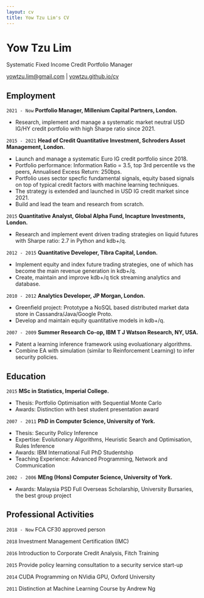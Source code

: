 ```yaml
---
layout: cv
title: Yow Tzu Lim's CV
---
```

# Yow Tzu Lim
Systematic Fixed Income Credit Portfolio Manager
<div id="webaddress">
<a href="yowtzu.lim@gmail.com">yowtzu.lim@gmail.com</a>
| <a href="http://yowtzu.github.io/cv/">yowtzu.github.io/cv</a>
</div>

## Employment
`2021 - Now`
__Portfolio Manager, Millenium Capital Partners, London.__
- Research, implement and manage a systematic market neutral USD IG/HY credit portfolio with high Sharpe ratio since 2021.

`2015 - 2021`
__Head of Credit Quantitative Investment, Schroders Asset Management, London.__
- Launch and manage a systematic Euro IG credit portfolio since 2018.
- Portfolio performance: Information Ratio = 3.5, top 3rd percentile vs the peers, Annualised Excess Return: 250bps.
- Portfolio uses sector specfic fundamental signals, equity based signals on top of typical credit factors with machine learning techniques.
- The strategy is extended and launched in USD IG credit market since 2021.
- Build and lead the team and research from scratch.

`2015`
__Quantitative Analyst, Global Alpha Fund, Incapture Investments, London.__
- Research and implement event driven trading strategies on liquid futures with Sharpe ratio: 2.7 in Python and kdb+/q.

`2012 - 2015`
__Quantitative Developer, Tibra Capital, London.__
- Implement equity and index future trading strategies, one of which has become the main revenue generation in kdb+/q.
- Create, maintain and improve kdb+/q tick streaming analytics and database.

`2010 - 2012`
__Analytics Developer, JP Morgan, London.__
- Greenfield project: Prototype a NoSQL based distributed market data store in Cassandra/Java/Google Proto.
- Develop and maintain equity quantitative models in kdb+/q.

`2007 - 2009`
__Summer Research Co-op, IBM T J Watson Research, NY, USA.__
- Patent a learning inference framework using evoluationary algorithms.
- Combine EA with simulation (similar to Reinforcement Learning) to infer security policies.

## Education
`2015`
__MSc in Statistics, Imperial College.__
- Thesis: Portfolio Optimisation with Sequential Monte Carlo
- Awards: Distinction with best student presentation award
  
`2007 - 2011`
__PhD in Computer Science, University of York.__
- Thesis: Security Policy Inference
- Expertise: Evolutionary Algorithms, Heuristic Search and Optimisation, Rules Inference
- Awards: IBM International Full PhD Studentship
- Teaching Experience: Advanced Programming, Network and Communication

`2002 - 2006`
__MEng (Hons) Computer Science, University of York.__
- Awards: Malaysia PSD Full Overseas Scholarship, University Bursaries, the best group project

## Professional Activities
`2018 - Now`
FCA CF30 approved person

`2018`
Investment Management Certification (IMC)

`2016`
Introduction to Corporate Credit Analysis, Fitch Training

`2015`
Provide policy learning consultation to a security service start-up

`2014`
CUDA Programming on NVidia GPU, Oxford University

`2011`
Distinction at Machine Learning Course by Andrew Ng

<!-- ### Footer

Last updated: DEC 2022 -->


